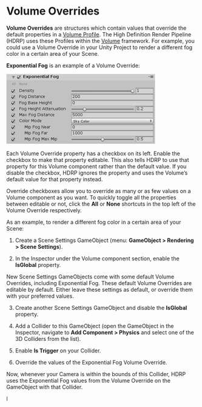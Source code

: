 # Volume Overrides

__Volume Overrides__ are structures which contain values that override the default properties in a [Volume Profile](Volume-Profile.html). The High Definition Render Pipeline (HDRP) uses these Profiles within the [Volume](Volumes.html) framework. For example, you could use a Volume Override in your Unity Project to render a different fog color in a certain area of your Scene. 

__Exponential Fog__ is an example of a Volume Override:

![](Images/VolumeComponents1.png)

Each Volume Override property has a checkbox on its left. Enable the checkbox to make that property editable. This also tells HDRP to use that property for this Volume component rather than the default value. If you disable the checkbox, HDRP ignores the property and uses the Volume’s default value for that property instead.

Override checkboxes allow you to override as many or as few values on a Volume component as you want. To quickly toggle all the properties between editable or not, click the __All__ or __None__ shortcuts in the top left of the Volume Override respectively. 

As an example, to render a different fog color in a certain area of your Scene:

1. Create a Scene Settings GameObject (menu: __GameObject > Rendering > Scene Settings__).

2. In the Inspector under the Volume component section, enable the __IsGlobal__ property. 

New Scene Settings GameObjects come with some default Volume Overrides, including Exponential Fog. These default Volume Overrides are editable by default. Either leave these settings as default, or override them with your preferred values.

3. Create another Scene Settings GameObject and disable the __IsGlobal__ property. 

4. Add a Collider to this GameObject (open the GameObject in the Inspector, navigate to __Add Component > Physics__ and select one of the 3D Colliders from the list). 

5. Enable __Is Trigger__ on your Collider. 

6. Override the values of the Exponential Fog Volume Override. 

Now, whenever your Camera is within the bounds of this Collider, HDRP uses the Exponential Fog values from the Volume Override on the GameObject with that Collider.

l